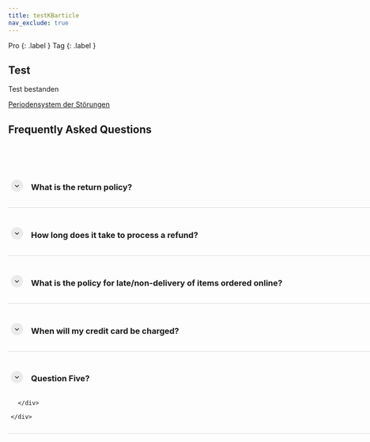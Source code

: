 ```yaml
---
title: testKBarticle
nav_exclude: true
---
```

Pro {: .label }
Tag {: .label }

## Test
Test bestanden

[Periodensystem der Störungen](/periodensystemderstoerungen)

## Frequently Asked Questions

<html lang="en" >
<head>
  <meta charset="UTF-8">
  <title>FAQ</title>
  <meta name="viewport" content="width=device-width, initial-scale=1">

<style>
.container {
  padding-right: 10px;
  padding-left: 0px;
  margin-right: auto;
  margin-left: auto;
  padding-top: 2rem;
  max-width: 800px;
}

@media (min-width: 768px) {
  .container {
    width: 750px;
  }
}
@media (min-width: 992px) {
  .container {
    width: 970px;
  }
}
@media (min-width: 1200px) {
  .container {
    width: 1170px;
  }
}

[data-ripple] {
  position: relative;
  overflow: hidden;
}

.ripple-effect {
  position: absolute;
  border-radius: 9999px;
  animation: ripple-animation 2s;
}

@keyframes ripple-animation {
  from {
    transform: scale(1);
    opacity: 0.4;
  }
  to {
    transform: scale(100);
    opacity: 0;
  }
}

.aks-accordion {
  width: 100%;
  margin: 0 auto;
}
.aks-accordion-row {
}
.aks-accordion-item {
  width: 100%;
  border-bottom: 1px solid #DADADA;
  padding-top: 20px;
  padding-right: 5px;
  padding-bottom: 12px;
  padding-left: 5px;
  cursor: pointer;
}
.aks-accordion-item-row {
  display: flex;
  align-items: center;
  justify-content: flex-start;
}
.aks-accordion-item-icon {
  width: 25px;
  height: 25px;
  background: rgb(218,218,218,0.5);
  border-radius: 9999px;
  cursor: pointer;
  user-select: none;
  display: flex;
  align-items: center;
  justify-content: center;
  margin-right: 1rem;
  text-align: center;
}
.aks-accordion-item-icon svg {
  width: 15px;
  fill: black;
  margin: 0 auto;
}
.aks-accordion-item-title {
  width: 90%;
  text-align: left;
  line-height: 1.5;
  display: flex;
  align-items: center;
}
.aks-accordion-item-title h4 {
  margin: 0;
}
.aks-accordion-item-content {
  display: none;
  width: 100%;
  padding-top: 12px;
  padding-right: 8px;
  padding-bottom: 0;
  padding-left: 42px;
  overflow: hidden;
  word-break: break-word;
  width: 88%;
  text-align: left;
  line-height: 1.5;
}

.aks-accordion-item.opened .aks-accordion-item-icon-open {
  display: none;
}
.aks-accordion-item-icon-close {
  display: none;
}
.aks-accordion-item.opened .aks-accordion-item-icon-close {
  display: block;
}

@media screen and (max-width: 500px) {
  .aks-accordion {
    width: 100%;
  }
  .aks-accordion-item-content {
    padding-left: 11px;
    width: 92%;
  }
}
</style>

</head>
<body>
<!-- partial:index.partial.html -->

<div class="container">
  <div class="aks-accordion" itemscope itemtype="https://schema.org/FAQPage" data-accordion="">
    <div class="aks-accordion-row">
      <div class="aks-accordion-item" itemscope itemprop="mainEntity" itemtype="https://schema.org/Question" data-accordion-item="" data-ripple="#00000026">
        <div class="aks-accordion-item-row">
          <div class="aks-accordion-item-icon">
            <svg class="aks-accordion-item-icon-open" viewBox="0 0 32 32">
              <path d="M16.003 18.626l7.081-7.081L25 13.46l-8.997 8.998-9.003-9 1.917-1.916z" /></svg>
            <svg class="aks-accordion-item-icon-close" viewBox="0 0 32 32">
              <path d="M15.997 13.374l-7.081 7.081L7 18.54l8.997-8.998 9.003 9-1.916 1.916z" /></svg>
          </div>
          <div class="aks-accordion-item-title">
            <h3 itemprop="name">What is the return policy?</h3>
          </div>
        </div>
        <div class="aks-accordion-item-content" itemscope itemprop="acceptedAnswer" itemtype="https://schema.org/Answer" data-accordion-content="">
          <p itemprop="text">Most unopened items in new condition and returned within <strong>90 days</strong> will receive a refund or exchange. Some items have a modified return policy noted on the receipt or packing slip. Items that are opened or damaged or do not have a receipt may be denied a refund or exchange. Items purchased online or in-store may be returned to any store.
            <br />
            <p>Online purchases may be returned via a major parcel carrier. <a href="http://example.com/returns"> Click here </a> to initiate a return.</p>
          </p>
        </div>
      </div>
      <div class="aks-accordion-item" itemscope itemprop="mainEntity" itemtype="https://schema.org/Question" data-accordion-item="" data-ripple="#00000026">
        <div class="aks-accordion-item-row">
          <div class="aks-accordion-item-icon">
            <svg class="aks-accordion-item-icon-open" viewBox="0 0 32 32">
              <path d="M16.003 18.626l7.081-7.081L25 13.46l-8.997 8.998-9.003-9 1.917-1.916z" /></svg>
            <svg class="aks-accordion-item-icon-close" viewBox="0 0 32 32">
              <path d="M15.997 13.374l-7.081 7.081L7 18.54l8.997-8.998 9.003 9-1.916 1.916z" /></svg>
          </div>
          <div class="aks-accordion-item-title">
            <h3 itemprop="name">How long does it take to process a refund?</h3>
          </div>
        </div>
        <div class="aks-accordion-item-content" itemscope itemprop="acceptedAnswer" itemtype="https://schema.org/Answer" data-accordion-content="">
          <p itemprop="text"> We will reimburse you for returned items in the same way you paid for them. For example, any amounts deducted from a gift card will be credited back to a gift card. For returns by mail, once we receive your return, we will process it within 4–5 business days. It may take up to 7 days after we process the return to reflect in your account, depending on your financial institution's processing time.
          </p>
        </div>
      </div>
      <div class="aks-accordion-item" itemscope itemprop="mainEntity" itemtype="https://schema.org/Question" data-accordion-item="" data-ripple="#00000026">
        <div class="aks-accordion-item-row">
          <div class="aks-accordion-item-icon">
            <svg class="aks-accordion-item-icon-open" viewBox="0 0 32 32">
              <path d="M16.003 18.626l7.081-7.081L25 13.46l-8.997 8.998-9.003-9 1.917-1.916z" /></svg>
            <svg class="aks-accordion-item-icon-close" viewBox="0 0 32 32">
              <path d="M15.997 13.374l-7.081 7.081L7 18.54l8.997-8.998 9.003 9-1.916 1.916z" /></svg>
          </div>
          <div class="aks-accordion-item-title">
            <h3 itemprop="name">What is the policy for late/non-delivery of items ordered online?</h3>
          </div>
        </div>
        <div class="aks-accordion-item-content" itemscope itemprop="acceptedAnswer" itemtype="https://schema.org/Answer" data-accordion-content="">
          <p itemprop="text"> Our local teams work diligently to make sure that your order arrives on time, within our normal delivery hours of 9AM to 8PM in the recipient's time zone. During busy holiday periods like Christmas, Valentine's and Mother's Day, we may extend our delivery hours before 9AM and after 8PM to ensure that all gifts are delivered on time. If for any reason your gift does not arrive on time, our dedicated Customer Service agents will do everything they can to help successfully resolve your issue.
            <br />
            <p><a href="https://example.com/orders/">Click here</a> to complete the form with your order-related question(s).</p>
          </p>
        </div>
      </div>
      <div class="aks-accordion-item" itemscope itemprop="mainEntity" itemtype="https://schema.org/Question" data-accordion-item="" data-ripple="#00000026">
        <div class="aks-accordion-item-row">
          <div class="aks-accordion-item-icon">
            <svg class="aks-accordion-item-icon-open" viewBox="0 0 32 32">
              <path d="M16.003 18.626l7.081-7.081L25 13.46l-8.997 8.998-9.003-9 1.917-1.916z" /></svg>
            <svg class="aks-accordion-item-icon-close" viewBox="0 0 32 32">
              <path d="M15.997 13.374l-7.081 7.081L7 18.54l8.997-8.998 9.003 9-1.916 1.916z" /></svg>
          </div>
          <div class="aks-accordion-item-title">
            <h3 itemprop="name">When will my credit card be charged?</h3>
          </div>
        </div>
        <div class="aks-accordion-item-content" itemscope itemprop="acceptedAnswer" itemtype="https://schema.org/Answer" data-accordion-content="">
          <p itemprop="text"> We'll attempt to securely charge your credit card at the point of purchase online. If there's a problem, you'll be notified on the spot and prompted to use another card. Once we receive verification of sufficient funds, your payment will be completed and transferred securely to us. Your account will be charged in 24 to 48 hours.
          </p>
        </div>
      </div>
      <div class="aks-accordion-item" itemscope itemprop="mainEntity" itemtype="https://schema.org/Question" data-accordion-item="" data-ripple="#00000026">
        <div class="aks-accordion-item-row">
          <div class="aks-accordion-item-icon">
            <svg class="aks-accordion-item-icon-open" viewBox="0 0 32 32">
              <path d="M16.003 18.626l7.081-7.081L25 13.46l-8.997 8.998-9.003-9 1.917-1.916z" /></svg>
            <svg class="aks-accordion-item-icon-close" viewBox="0 0 32 32">
              <path d="M15.997 13.374l-7.081 7.081L7 18.54l8.997-8.998 9.003 9-1.916 1.916z" /></svg>
          </div>
          <div class="aks-accordion-item-title">
            <h3 itemprop="name">Question Five?</h3>
          </div>
        </div>
        <div class="aks-accordion-item-content" itemscope itemprop="acceptedAnswer" itemtype="https://schema.org/Answer" data-accordion-content="">
          <p itemprop="text"> Local and State sales tax will be collected if your recipient's mailing address is in:
            <ul>
              <li>Arizona</li>
              <li>California</li>
              <li>Colorado</li>
            </ul>
          </p>
        </div>

      </div>

    </div>

  </div>

</div>
<!-- partial -->

  <script src='/assets/page/jquery.min'></script>
  <script src="./script.js"></script>
<script>
    (function () {
  "use strict";
  var jQueryPlugin = (window.jQueryPlugin = function (ident, func) {
    return function (arg) {
      if (this.length > 1) {
        this.each(function () {
          var $this = $(this);

          if (!$this.data(ident)) {
            $this.data(ident, func($this, arg));
          }
        });

        return this;
      } else if (this.length === 1) {
        if (!this.data(ident)) {
          this.data(ident, func(this, arg));
        }

        return this.data(ident);
      }
    };
  });
})();
(function () {
  "use strict";
  function Accordion($roots) {
    var element = $roots;
    var accordion = $roots.first("[data-accordion]");
    var accordion_target = $roots.find("[data-accordion-item]");
    var accordion_content = $roots.find("[data-accordion-content]");
    $(accordion_target).click(function () {
      $(this).toggleClass("opened");
      $(this).find(accordion_content).slideToggle("slow");
      $(this).siblings().find(accordion_content).slideUp("slow");
      $(this).siblings().removeClass("opened");
    });
  }
  $.fn.Accordion = jQueryPlugin("Accordion", Accordion);
  $("[data-accordion]").Accordion();

  function Ripple_Button($root) {
    var elements = $root;
    var ripple_btn = $root.first("[data-ripple]");
    $(ripple_btn).on("click", function (event) {
      event.preventDefault();
      var $div = $("<div/>"),
        btnOffset = ripple_btn.offset(),
        xPos = event.pageX - btnOffset.left,
        yPos = event.pageY - btnOffset.top;
      $div.addClass("ripple-effect");
      $div.css({
        height: ripple_btn.height(),
        width: ripple_btn.height(),
        top: yPos - $div.height() / 2,
        left: xPos - $div.width() / 2,
        background: ripple_btn.data("ripple") || "#ffffff26"
      });
      ripple_btn.append($div);

      window.setTimeout(function () {
        $div.remove();
      }, 2000);
    });
  }
  $.fn.Ripple_Button = jQueryPlugin("Ripple_Button", Ripple_Button);
  $("[data-ripple]").Ripple_Button();
})();
  </script>
</body>
</html>